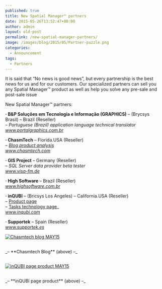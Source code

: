 ```yaml
---
published: true
title: New Spatial Manager™ partners
date: 2015-05-26T13:52:47+00:00
author: admin
layout: old-post
permalink: /new-spatial-manager-partners/
image: /images/blog/2015/05/Partner-puzzle.png
categories:
  - Announcement
tags:
  - Partners
---
```

<span><span>It is said that</span> &#8220;No news is good news&#8221;, but every partnership is the best news for us and for our customers. Our specialized partners can sell you any Spatial Manager<span>™</span> product as well as help you solve any pre-sale and post-sale issue</span>

<!--more-->

New Spatial Manager™ partners:

**· B&P Soluções em Tecnologia e Informação (GRAPHICS)** &#8211; (Brycsys Brasil) &#8211; Brazil (Reseller)  
_&#8211; Portuguese (Brazil) application language technical translator_  
_<a href="http://www.portalgraphics.com.br" target="_blank" rel="nofollow">www.portalgraphics.com.br</a>_
  
**· ChasmTech** &#8211; Florida.USA (Reseller)  
_&#8211; <a href="https://chasmtech.wordpress.com/2015/05/14/accessing-spatial-data-in-cad-without-autocad-map/" target="_blank" rel="nofollow">Blog product analysis</a>_  
_<a href="http://chasmtech.com" target="_blank" rel="nofollow">www.chasmtech.com</a>_
  
**· GIS Project** &#8211; Germany (Reseller)  
_&#8211; SQL Server data provider beta tester_  
<a href="http://www.visa-fm.de" target="_blank" rel="nofollow"><em>www.visa-fm.de</em></a>

**· High Software** &#8211; Brazil (Reseller)  
<a href="http://www.highsoftware.com.br" target="_blank" rel="nofollow"><em>www.highsoftware.com.br</em></a>

**· inQUBI** &#8211; (Bricsys Los Angeles) &#8211; California.USA (Reseller)  
&#8211; <a href="http://www.inqubi.com/?page_id=866" target="_blank" rel="nofollow">Product page</a>  
&#8211; <a href="http://www.inqubi.com/?p=971" target="_blank" rel="nofollow">Tasks technology page</a>_  
_<a href="http://www.inqubi.com" target="_blank" rel="nofollow">www.inqubi.com</a>_

**· Supportek** &#8211; Spain (Reseller)  
<a href="http://www.supportek.es" target="_blank" rel="nofollow"><em>www.supportek.es</em></a>

<p>
  <a href="https://chasmtech.wordpress.com/2015/05/14/accessing-spatial-data-in-cad-without-autocad-map/" target="_blank" rel="nofollow"><img src="/images/blog/2015/05/Chasmtech-blog-MAY15.jpg" alt="Chasmtech blog MAY15" width="400" height="488" srcset="/images/blog/2015/05/Chasmtech-blog-MAY15.jpg 839w, /images/blog/2015/05/Chasmtech-blog-MAY15-246x300.jpg 246w, /images/blog/2015/05/Chasmtech-blog-MAY15-624x760.jpg 624w" sizes="(max-width: 400px) 100vw, 400px" /></a>
</p>

<h2></h2>
_&#8211; **Chasmtech Blog** (above) &#8211;_

<h2></h2>
<p>
  <a href="http://www.inqubi.com/?page_id=866" target="_blank" rel="nofollow"><img src="/images/blog/2015/05/inQUBI-page-product-MAY15-1024x887.jpg" alt="inQUBI page product MAY15" width="400" height="347" srcset="/images/blog/2015/05/inQUBI-page-product-MAY15-1024x887.jpg 1024w, /images/blog/2015/05/inQUBI-page-product-MAY15-300x259.jpg 300w, /images/blog/2015/05/inQUBI-page-product-MAY15-624x540.jpg 624w, /images/blog/2015/05/inQUBI-page-product-MAY15.jpg 1144w" sizes="(max-width: 400px) 100vw, 400px" /></a>
</p>

<h2></h2>
_&#8211; **inQUBI page product** (above) &#8211;_